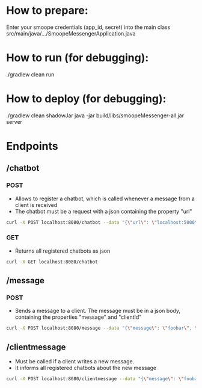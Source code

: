 # How to prepare:

Enter your smoope credentials (app_id, secret) into the main class src/main/java/.../SmoopeMessengerApplication.java

# How to run (for debugging):

./gradlew clean run

# How to deploy (for debugging):

./gradlew clean shadowJar
java -jar build/libs/smoopeMessenger-all.jar server

# Endpoints

## /chatbot
### POST
* Allows to register a chatbot, which is called whenever a message from a client is received
* The chatbot must be a request with a json containing the property "url"

```bash
curl -X POST localhost:8080/chatbot --data "{\"url\": \"localhost:5000\"}" -H "Content-Type: application/json"
```

### GET
* Returns all registered chatbots as json

```bash
curl -X GET localhost:8080/chatbot
```

## /message

### POST
* Sends a message to a client. The message must be in a json body, containing the properties "message" and "clientId"

```bash
curl -X POST localhost:8080/message --data "{\"message\": \"foobar\", \"clientId\": \"123\"}" -H "Content-Type: application/json"
```

## /clientmessage
* Must be called if a client writes a new message.
* It informs all registered chatbots about the new message

```bash
curl -X POST localhost:8080/clientmessage --data "{\"message\": \"foobar\", \"clientId\": \"123\"}" -H "Content-Type: application/json"
```
